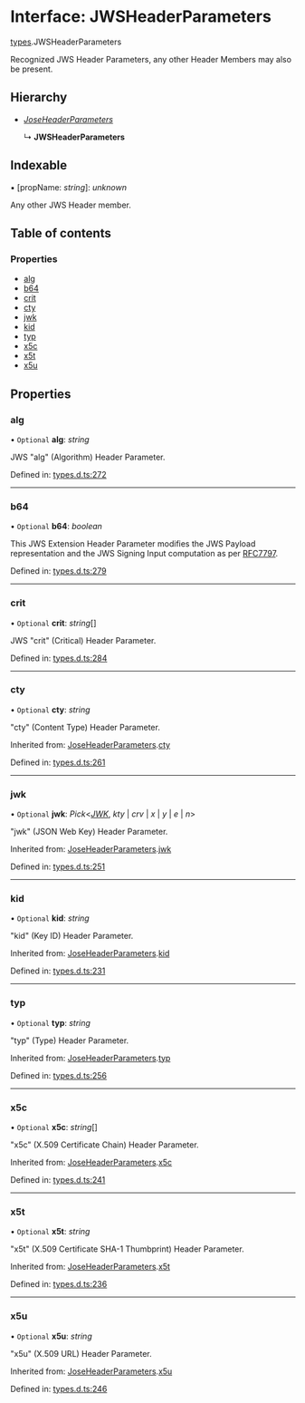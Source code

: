 # Interface: JWSHeaderParameters

[types](../modules/types.md).JWSHeaderParameters

Recognized JWS Header Parameters, any other Header Members
may also be present.

## Hierarchy

* [*JoseHeaderParameters*](types.joseheaderparameters.md)

  ↳ **JWSHeaderParameters**

## Indexable

▪ [propName: *string*]: *unknown*

Any other JWS Header member.

## Table of contents

### Properties

- [alg](types.jwsheaderparameters.md#alg)
- [b64](types.jwsheaderparameters.md#b64)
- [crit](types.jwsheaderparameters.md#crit)
- [cty](types.jwsheaderparameters.md#cty)
- [jwk](types.jwsheaderparameters.md#jwk)
- [kid](types.jwsheaderparameters.md#kid)
- [typ](types.jwsheaderparameters.md#typ)
- [x5c](types.jwsheaderparameters.md#x5c)
- [x5t](types.jwsheaderparameters.md#x5t)
- [x5u](types.jwsheaderparameters.md#x5u)

## Properties

### alg

• `Optional` **alg**: *string*

JWS "alg" (Algorithm) Header Parameter.

Defined in: [types.d.ts:272](https://github.com/panva/jose/blob/main/src/types.d.ts#L272)

___

### b64

• `Optional` **b64**: *boolean*

This JWS Extension Header Parameter modifies the JWS Payload
representation and the JWS Signing Input computation as per
[RFC7797](https://tools.ietf.org/html/rfc7797).

Defined in: [types.d.ts:279](https://github.com/panva/jose/blob/main/src/types.d.ts#L279)

___

### crit

• `Optional` **crit**: *string*[]

JWS "crit" (Critical) Header Parameter.

Defined in: [types.d.ts:284](https://github.com/panva/jose/blob/main/src/types.d.ts#L284)

___

### cty

• `Optional` **cty**: *string*

"cty" (Content Type) Header Parameter.

Inherited from: [JoseHeaderParameters](types.joseheaderparameters.md).[cty](types.joseheaderparameters.md#cty)

Defined in: [types.d.ts:261](https://github.com/panva/jose/blob/main/src/types.d.ts#L261)

___

### jwk

• `Optional` **jwk**: *Pick*<[*JWK*](types.jwk.md), *kty* \| *crv* \| *x* \| *y* \| *e* \| *n*\>

"jwk" (JSON Web Key) Header Parameter.

Inherited from: [JoseHeaderParameters](types.joseheaderparameters.md).[jwk](types.joseheaderparameters.md#jwk)

Defined in: [types.d.ts:251](https://github.com/panva/jose/blob/main/src/types.d.ts#L251)

___

### kid

• `Optional` **kid**: *string*

"kid" (Key ID) Header Parameter.

Inherited from: [JoseHeaderParameters](types.joseheaderparameters.md).[kid](types.joseheaderparameters.md#kid)

Defined in: [types.d.ts:231](https://github.com/panva/jose/blob/main/src/types.d.ts#L231)

___

### typ

• `Optional` **typ**: *string*

"typ" (Type) Header Parameter.

Inherited from: [JoseHeaderParameters](types.joseheaderparameters.md).[typ](types.joseheaderparameters.md#typ)

Defined in: [types.d.ts:256](https://github.com/panva/jose/blob/main/src/types.d.ts#L256)

___

### x5c

• `Optional` **x5c**: *string*[]

"x5c" (X.509 Certificate Chain) Header Parameter.

Inherited from: [JoseHeaderParameters](types.joseheaderparameters.md).[x5c](types.joseheaderparameters.md#x5c)

Defined in: [types.d.ts:241](https://github.com/panva/jose/blob/main/src/types.d.ts#L241)

___

### x5t

• `Optional` **x5t**: *string*

"x5t" (X.509 Certificate SHA-1 Thumbprint) Header Parameter.

Inherited from: [JoseHeaderParameters](types.joseheaderparameters.md).[x5t](types.joseheaderparameters.md#x5t)

Defined in: [types.d.ts:236](https://github.com/panva/jose/blob/main/src/types.d.ts#L236)

___

### x5u

• `Optional` **x5u**: *string*

"x5u" (X.509 URL) Header Parameter.

Inherited from: [JoseHeaderParameters](types.joseheaderparameters.md).[x5u](types.joseheaderparameters.md#x5u)

Defined in: [types.d.ts:246](https://github.com/panva/jose/blob/main/src/types.d.ts#L246)
